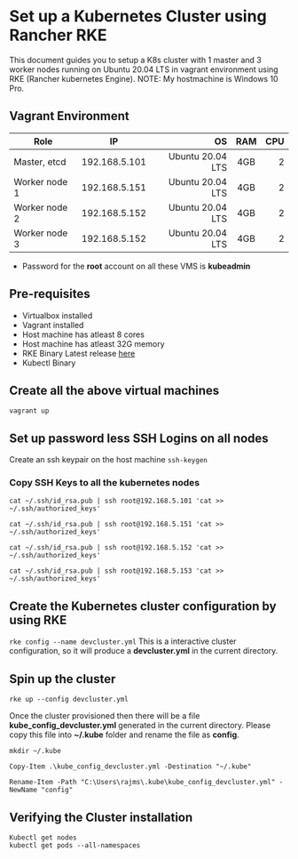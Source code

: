 # Set up a Kubernetes Cluster using Rancher RKE
This document guides you to setup a K8s cluster with 1 master and 3 worker nodes running on Ubuntu 20.04 LTS in vagrant environment using RKE (Rancher kubernetes Engine).
NOTE: My hostmachine is Windows 10 Pro.

## Vagrant Environment
| Role          | IP            | OS               | RAM   | CPU  |
| ------------- |:-------------:| ----------------:|:-----:|-----:|
| Master, etcd  | 192.168.5.101 | Ubuntu 20.04 LTS | 4GB    | 2   |
| Worker node 1 | 192.168.5.151 | Ubuntu 20.04 LTS | 4GB    | 2   |
| Worker node 2 | 192.168.5.152 | Ubuntu 20.04 LTS | 4GB    | 2   |
| Worker node 3 | 192.168.5.152 | Ubuntu 20.04 LTS | 4GB    | 2   |

* Password for the **root** account on all these VMS is **kubeadmin**

## Pre-requisites
   * Virtualbox installed
   * Vagrant installed
   * Host machine has atleast 8 cores
   * Host machine has atleast 32G memory
   * RKE Binary Latest release [here](https://github.com/rancher/rke/releases/)
   * Kubectl Binary

## Create all the above virtual machines
`vagrant up`

## Set up password less SSH Logins on all nodes
Create an ssh keypair on the host machine
`ssh-keygen`

### Copy SSH Keys to all the kubernetes nodes 
`cat ~/.ssh/id_rsa.pub | ssh root@192.168.5.101 'cat >> ~/.ssh/authorized_keys' ` 

`cat ~/.ssh/id_rsa.pub | ssh root@192.168.5.151 'cat >> ~/.ssh/authorized_keys' `  

`cat ~/.ssh/id_rsa.pub | ssh root@192.168.5.152 'cat >> ~/.ssh/authorized_keys' `

`cat ~/.ssh/id_rsa.pub | ssh root@192.168.5.153 'cat >> ~/.ssh/authorized_keys' `  

## Create the Kubernetes cluster configuration by using RKE 
`rke config --name devcluster.yml`
This is a interactive cluster configuration, so it will produce a **devcluster.yml** in the current directory.

## Spin up the cluster 
`rke up --config devcluster.yml`

Once the cluster provisioned then there will be a file **kube_config_devcluster.yml** generated in the current directory. Please copy this file into **~/.kube** folder and rename the file as **config**.  

`mkdir ~/.kube`  

`Copy-Item .\kube_config_devcluster.yml -Destination "~/.kube"`

`Rename-Item -Path "C:\Users\rajms\.kube\kube_config_devcluster.yml" -NewName "config"` 


## Verifying the Cluster installation
`Kubectl get nodes`  
`kubectl get pods --all-namespaces`  

